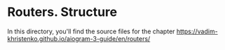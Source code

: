 # Routers. Structure

In this directory, you'll find the source files for the chapter https://vadim-khristenko.github.io/aiogram-3-guide/en/routers/
